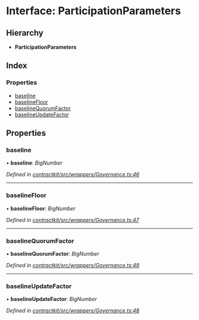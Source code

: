 # Interface: ParticipationParameters

## Hierarchy

* **ParticipationParameters**

## Index

### Properties

* [baseline](_wrappers_governance_.participationparameters.md#baseline)
* [baselineFloor](_wrappers_governance_.participationparameters.md#baselinefloor)
* [baselineQuorumFactor](_wrappers_governance_.participationparameters.md#baselinequorumfactor)
* [baselineUpdateFactor](_wrappers_governance_.participationparameters.md#baselineupdatefactor)

## Properties

###  baseline

• **baseline**: *BigNumber*

*Defined in [contractkit/src/wrappers/Governance.ts:46](https://github.com/medhak1/celo-monorepo/blob/master/packages/sdk/contractkit/src/wrappers/Governance.ts#L46)*

___

###  baselineFloor

• **baselineFloor**: *BigNumber*

*Defined in [contractkit/src/wrappers/Governance.ts:47](https://github.com/medhak1/celo-monorepo/blob/master/packages/sdk/contractkit/src/wrappers/Governance.ts#L47)*

___

###  baselineQuorumFactor

• **baselineQuorumFactor**: *BigNumber*

*Defined in [contractkit/src/wrappers/Governance.ts:49](https://github.com/medhak1/celo-monorepo/blob/master/packages/sdk/contractkit/src/wrappers/Governance.ts#L49)*

___

###  baselineUpdateFactor

• **baselineUpdateFactor**: *BigNumber*

*Defined in [contractkit/src/wrappers/Governance.ts:48](https://github.com/medhak1/celo-monorepo/blob/master/packages/sdk/contractkit/src/wrappers/Governance.ts#L48)*
